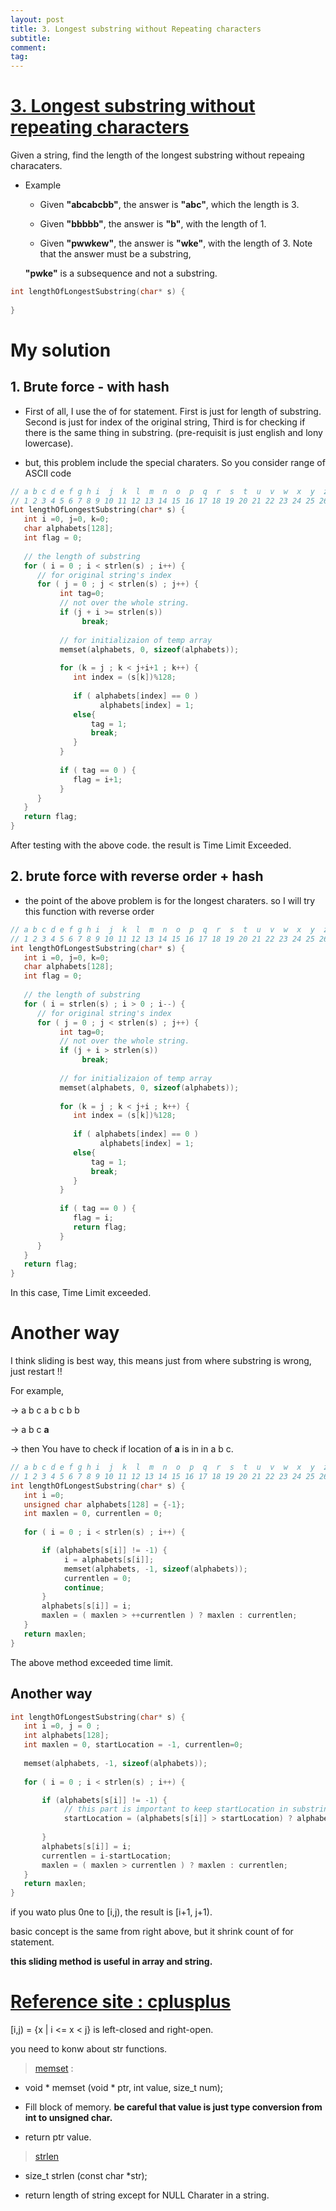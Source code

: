 ```yaml
---
layout: post
title: 3. Longest substring without Repeating characters
subtitle:
comment:
tag:
---
```


# [3. Longest substring without repeating characters](https://leetcode.com/problems/longest-substring-without-repeating-characters/)

Given a string, find the length of the longest substring without repeaing characaters. 

  - Example 
    
     - Given **"abcabcbb"**, the answer is **"abc"**, which the length is 3. 
     
     - Given **"bbbbb"**, the answer is **"b"**, with the length of 1. 
     
     - Given **"pwwkew"**, the answer is **"wke"**, with the length of 3. Note that the answer must be a substring, 
     
     **"pwke"** is a subsequence and not a substring.  
```c
int lengthOfLongestSubstring(char* s) {
    
}
```
  
# My solution

## 1. Brute force - with hash

  - First of all, I use the  of for statement. First is just for length of substring. Second is just for index of the original string, Third is for checking if there is the same thing in substring. (pre-requisit is just english and lony lowercase).
   * but, this problem include the special charaters. So you consider range of ASCII code
  
```c
// a b c d e f g h i  j  k  l  m  n  o  p  q  r  s  t  u  v  w  x  y  z
// 1 2 3 4 5 6 7 8 9 10 11 12 13 14 15 16 17 18 19 20 21 22 23 24 25 26
int lengthOfLongestSubstring(char* s) {
   int i =0, j=0, k=0;
   char alphabets[128];
   int flag = 0; 
  
   // the length of substring
   for ( i = 0 ; i < strlen(s) ; i++) {
      // for original string's index
      for ( j = 0 ; j < strlen(s) ; j++) {
           int tag=0;
           // not over the whole string. 
           if (j + i >= strlen(s))
                break;
                
           // for initializaion of temp array
           memset(alphabets, 0, sizeof(alphabets));
           
           for (k = j ; k < j+i+1 ; k++) {
              int index = (s[k])%128;
              
              if ( alphabets[index] == 0 )
                    alphabets[index] = 1;
              else{ 
                  tag = 1;
                  break;
              }
           }
           
           if ( tag == 0 ) {
              flag = i+1;
           }
      }
   }
   return flag;
}
```
After testing with the above code. the result is Time Limit Exceeded.

## 2. brute force with reverse order + hash 

  - the point of the above problem is for the longest charaters. so I will try this function with reverse order
  
```c
// a b c d e f g h i  j  k  l  m  n  o  p  q  r  s  t  u  v  w  x  y  z
// 1 2 3 4 5 6 7 8 9 10 11 12 13 14 15 16 17 18 19 20 21 22 23 24 25 26
int lengthOfLongestSubstring(char* s) {
   int i =0, j=0, k=0;
   char alphabets[128];
   int flag = 0; 
  
   // the length of substring
   for ( i = strlen(s) ; i > 0 ; i--) {
      // for original string's index
      for ( j = 0 ; j < strlen(s) ; j++) {
           int tag=0;
           // not over the whole string. 
           if (j + i > strlen(s))
                break;
                
           // for initializaion of temp array
           memset(alphabets, 0, sizeof(alphabets));
           
           for (k = j ; k < j+i ; k++) {
              int index = (s[k])%128;
              
              if ( alphabets[index] == 0 )
                    alphabets[index] = 1;
              else{ 
                  tag = 1;
                  break;
              }
           }
           
           if ( tag == 0 ) {
              flag = i;
              return flag;
           }
      }
   }
   return flag;
}
```
In this case, Time Limit exceeded. 

# Another way

  I think sliding is best way, this means just from where substring is wrong, just restart !!
  
  For example, 
  
  -> a b c a b c b b 
  
  -> a b c **a**
  
  -> then You have to check if location of **a** is in in a b c.   

```c
// a b c d e f g h i  j  k  l  m  n  o  p  q  r  s  t  u  v  w  x  y  z
// 1 2 3 4 5 6 7 8 9 10 11 12 13 14 15 16 17 18 19 20 21 22 23 24 25 26
int lengthOfLongestSubstring(char* s) {
   int i =0;
   unsigned char alphabets[128] = {-1};
   int maxlen = 0, currentlen = 0;
   
   for ( i = 0 ; i < strlen(s) ; i++) {

       if (alphabets[s[i]] != -1) {
            i = alphabets[s[i]];
            memset(alphabets, -1, sizeof(alphabets));
            currentlen = 0; 
            continue;
       }
       alphabets[s[i]] = i;
       maxlen = ( maxlen > ++currentlen ) ? maxlen : currentlen; 
   }
   return maxlen;
}
```

The above method exceeded time limit. 

## Another way

```c
int lengthOfLongestSubstring(char* s) {
   int i =0, j = 0 ;
   int alphabets[128];
   int maxlen = 0, startLocation = -1, currentlen=0;
   
   memset(alphabets, -1, sizeof(alphabets));
   
   for ( i = 0 ; i < strlen(s) ; i++) {

       if (alphabets[s[i]] != -1) {
            // this part is important to keep startLocation in substring.
            startLocation = (alphabets[s[i]] > startLocation) ? alphabets[s[i]] : startLocation; 
            
       }
       alphabets[s[i]] = i;
       currentlen = i-startLocation;
       maxlen = ( maxlen > currentlen ) ? maxlen : currentlen; 
   }
   return maxlen;
}
```
if you wato plus 0ne to [i,j), the result is [i+1, j+1). 

basic concept is the same from right above, but it shrink count of for statement. 

**this sliding method is useful in array and string.**

# [Reference site : cplusplus](http://www.cplusplus.com/reference/clibrary/) 

[i,j) = {x | i <= x < j} is left-closed and right-open.

you need to konw about str functions.
  
> [memset](http://www.cplusplus.com/reference/cstring/memset/) : 
 
  - void * memset (void * ptr, int value, size_t num); 
  
  - Fill block of memory. **be careful that value is just type conversion from int to unsigned char.**
  
  - return ptr value. 
  
> [strlen](http://www.cplusplus.com/reference/cstring/strlen/) 

  - size_t strlen (const char *str);
  
  - return length of string except for NULL Charater in a string.
